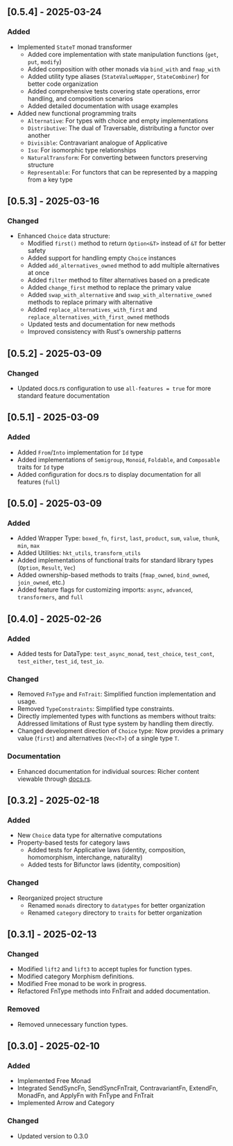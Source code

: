 ## [0.5.4] - 2025-03-24

### Added
- Implemented `StateT` monad transformer
  - Added core implementation with state manipulation functions (`get`, `put`, `modify`)
  - Added composition with other monads via `bind_with` and `fmap_with`
  - Added utility type aliases (`StateValueMapper`, `StateCombiner`) for better code organization
  - Added comprehensive tests covering state operations, error handling, and composition scenarios
  - Added detailed documentation with usage examples
- Added new functional programming traits
  - `Alternative`: For types with choice and empty implementations
  - `Distributive`: The dual of Traversable, distributing a functor over another
  - `Divisible`: Contravariant analogue of Applicative
  - `Iso`: For isomorphic type relationships
  - `NaturalTransform`: For converting between functors preserving structure
  - `Representable`: For functors that can be represented by a mapping from a key type

## [0.5.3] - 2025-03-16

### Changed
- Enhanced `Choice` data structure:
  - Modified `first()` method to return `Option<&T>` instead of `&T` for better safety
  - Added support for handling empty `Choice` instances
  - Added `add_alternatives_owned` method to add multiple alternatives at once
  - Added `filter` method to filter alternatives based on a predicate
  - Added `change_first` method to replace the primary value
  - Added `swap_with_alternative` and `swap_with_alternative_owned` methods to replace primary with alternative
  - Added `replace_alternatives_with_first` and `replace_alternatives_with_first_owned` methods
  - Updated tests and documentation for new methods
  - Improved consistency with Rust's ownership patterns

## [0.5.2] - 2025-03-09

### Changed
- Updated docs.rs configuration to use `all-features = true` for more standard feature documentation


## [0.5.1] - 2025-03-09

### Added
- Added `From`/`Into` implementation for `Id` type
- Added implementations of `Semigroup`, `Monoid`, `Foldable`, and `Composable` traits for `Id` type
- Added configuration for docs.rs to display documentation for all features (`full`)

## [0.5.0] - 2025-03-09

### Added
- Added Wrapper Type: `boxed_fn`, `first`, `last`, `product`, `sum`, `value`, `thunk`, `min`, `max`
- Added Utilities: `hkt_utils`, `transform_utils`
- Added implementations of functional traits for standard library types (`Option`, `Result`, `Vec`)
- Added ownership-based methods to traits (`fmap_owned`, `bind_owned`, `join_owned`, etc.)
- Added feature flags for customizing imports: `async`, `advanced`, `transformers`, and `full`

## [0.4.0] - 2025-02-26

### Added
- Added tests for DataType: `test_async_monad`, `test_choice`, `test_cont`, `test_either`, `test_id`, `test_io`.

### Changed
- Removed `FnType` and `FnTrait`: Simplified function implementation and usage.
- Removed `TypeConstraints`: Simplified type constraints.
- Directly implemented types with functions as members without traits: Addressed limitations of Rust type system by handling them directly.
- Changed development direction of `Choice` type: Now provides a primary value (`first`) and alternatives (`Vec<T>`) of a single type `T`.

### Documentation
- Enhanced documentation for individual sources: Richer content viewable through [docs.rs](https://docs.rs).


## [0.3.2] - 2025-02-18

### Added
- New `Choice` data type for alternative computations
- Property-based tests for category laws
  - Added tests for Applicative laws (identity, composition, homomorphism, interchange, naturality)
  - Added tests for Bifunctor laws (identity, composition)

### Changed
- Reorganized project structure
  - Renamed `monads` directory to `datatypes` for better organization
  - Renamed `category` directory to `traits` for better organization

## [0.3.1] - 2025-02-13

### Changed
- Modified `lift2` and `lift3` to accept tuples for function types.
- Modified category Morphism definitions.
- Modified Free monad to be work in progress.
- Refactored FnType methods into FnTrait and added documentation.

### Removed
- Removed unnecessary function types.

## [0.3.0] - 2025-02-10

### Added
- Implemented Free Monad
- Integrated SendSyncFn, SendSyncFnTrait, ContravariantFn, ExtendFn, MonadFn, and ApplyFn with FnType and FnTrait
- Implemented Arrow and Category

### Changed
- Updated version to 0.3.0
